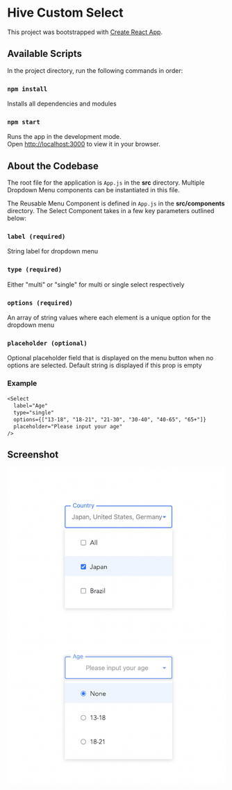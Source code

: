 # Hive Custom Select

This project was bootstrapped with [Create React App](https://github.com/facebook/create-react-app).

## Available Scripts

In the project directory, run the following commands in order:

### `npm install`

Installs all dependencies and modules

### `npm start`

Runs the app in the development mode.\
Open [http://localhost:3000](http://localhost:3000) to view it in your browser.

## About the Codebase

The root file for the application is `App.js` in the **src** directory. Multiple Dropdown Menu components can be instantiated in this file.

The Reusable Menu Component is defined in `App.js` in the **src/components** directory. The Select Component takes in a few key parameters outlined below:

### `label (required)`

String label for dropdown menu

### `type (required)`

Either "multi" or "single" for multi or single select respectively

### `options (required)`

An array of string values where each element is a unique option for the dropdown menu

### `placeholder (optional)`

Optional placeholder field that is displayed on the menu button when no options are selected. Default string is displayed if this prop is empty

### Example

```
<Select
  label="Age"
  type="single"
  options={["13-18", "18-21", "21-30", "30-40", "40-65", "65+"]}
  placeholder="Please input your age"
/>

```

## Screenshot

![alt text](/public/dropdown.png)
